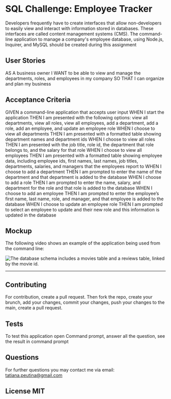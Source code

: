 # SQL Challenge: Employee Tracker

Developers frequently have to create interfaces that allow non-developers to easily view and interact with information stored in databases. These interfaces are called content management systems (CMS). The command-line application to manage a company's employee database, using Node.js, Inquirer, and MySQL should be created during this assignment

## User Stories

AS A business owner
I WANT to be able to view and manage the departments, roles, and employees in my company
SO THAT I can organize and plan my business

## Acceptance Criteria

GIVEN a command-line application that accepts user input
WHEN I start the application
THEN I am presented with the following options: view all departments, view all roles, view all employees, add a department, add a role, add an employee, and update an employee role
WHEN I choose to view all departments
THEN I am presented with a formatted table showing department names and department ids
WHEN I choose to view all roles
THEN I am presented with the job title, role id, the department that role belongs to, and the salary for that role
WHEN I choose to view all employees
THEN I am presented with a formatted table showing employee data, including employee ids, first names, last names, job titles, departments, salaries, and managers that the employees report to
WHEN I choose to add a department
THEN I am prompted to enter the name of the department and that department is added to the database
WHEN I choose to add a role
THEN I am prompted to enter the name, salary, and department for the role and that role is added to the database
WHEN I choose to add an employee
THEN I am prompted to enter the employee’s first name, last name, role, and manager, and that employee is added to the database
WHEN I choose to update an employee role
THEN I am prompted to select an employee to update and their new role and this information is updated in the database


## Mockup

The following video shows an example of the application being used from the command line:

![The database schema includes a movies table and a reviews table, linked by the movie id.](./assets/image_1.png)

---

## Contributing

For contribution, create a pull request. Then fork the repo, create your brunch, add your changes, commit your changes, push your changes to the main, create a pull request.

## Tests

To test this application open Command prompt, answer all the question, see the result in command prompt

## Questions

For further questions you may contact me via email: tatiana.peutina@gmail.com


## License MIT